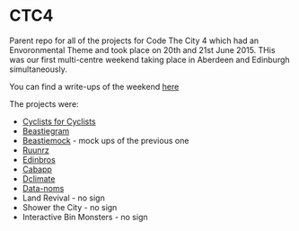 # CTC4
Parent repo for all of the projects for Code The City 4 which had an Envoronmental Theme and took place on 20th and 21st June 2015. THis was our first multi-centre weekend taking place in Aberdeen and Edinburgh simultaneously. 

You can find a write-ups of the weekend [here](http://codethecity.org/2015/06/)

The projects were:

* [Cyclists for Cyclists](https://github.com/CodeTheCity/c4c)
* [Beastiegram](https://github.com/CodeTheCity/beastiegram)
* [Beastiemock](https://github.com/CodeTheCity/beastimock) - mock ups of the previous one
* [Ruunrz](https://github.com/CodeTheCity/runnrz)
* [Edinbros](https://github.com/CodeTheCity/Edinbros-app)
* [Cabapp](https://github.com/CodeTheCity/cabapp)
* [Dclimate](https://github.com/CodeTheCity/dclimate)
* [Data-noms](https://github.com/CodeTheCity/data-noms)
* Land Revival - no sign 
* Shower the City - no sign 
* Interactive Bin Monsters - no sign

